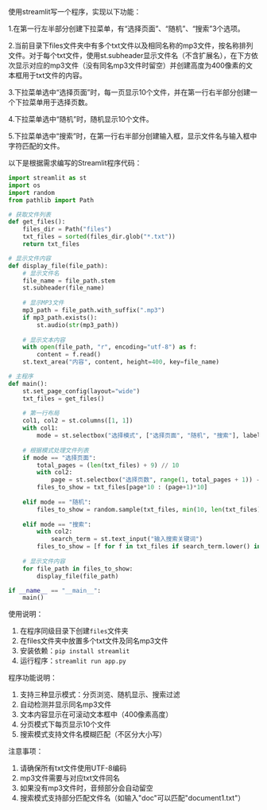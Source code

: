 使用streamlit写一个程序，实现以下功能：

1.在第一行左半部分创建下拉菜单，有“选择页面”、“随机”、“搜索”3个选项。

2.当前目录下files文件夹中有多个txt文件以及相同名称的mp3文件，按名称排列文件。对于每个txt文件，使用st.subheader显示文件名（不含扩展名），在下方依次显示对应的mp3文件（没有同名mp3文件时留空）并创建高度为400像素的文本框用于txt文件的内容。

3.下拉菜单选中“选择页面”时，每一页显示10个文件，并在第一行右半部分创建一个下拉菜单用于选择页数。

4.下拉菜单选中“随机”时，随机显示10个文件。

5.下拉菜单选中“搜索”时，在第一行右半部分创建输入框，显示文件名与输入框中字符匹配的文件。


以下是根据需求编写的Streamlit程序代码：

```python
import streamlit as st
import os
import random
from pathlib import Path

# 获取文件列表
def get_files():
    files_dir = Path("files")
    txt_files = sorted(files_dir.glob("*.txt"))
    return txt_files

# 显示文件内容
def display_file(file_path):
    # 显示文件名
    file_name = file_path.stem
    st.subheader(file_name)
    
    # 显示MP3文件
    mp3_path = file_path.with_suffix(".mp3")
    if mp3_path.exists():
        st.audio(str(mp3_path))
    
    # 显示文本内容
    with open(file_path, "r", encoding="utf-8") as f:
        content = f.read()
    st.text_area("内容", content, height=400, key=file_name)

# 主程序
def main():
    st.set_page_config(layout="wide")
    txt_files = get_files()
    
    # 第一行布局
    col1, col2 = st.columns([1, 1])
    with col1:
        mode = st.selectbox("选择模式", ["选择页面", "随机", "搜索"], label_visibility="collapsed")
    
    # 根据模式处理文件列表
    if mode == "选择页面":
        total_pages = (len(txt_files) + 9) // 10
        with col2:
            page = st.selectbox("选择页数", range(1, total_pages + 1)) - 1
        files_to_show = txt_files[page*10 : (page+1)*10]
    
    elif mode == "随机":
        files_to_show = random.sample(txt_files, min(10, len(txt_files)))
    
    elif mode == "搜索":
        with col2:
            search_term = st.text_input("输入搜索关键词")
        files_to_show = [f for f in txt_files if search_term.lower() in f.stem.lower()]
    
    # 显示文件内容
    for file_path in files_to_show:
        display_file(file_path)

if __name__ == "__main__":
    main()
```

使用说明：
1. 在程序同级目录下创建`files`文件夹
2. 在files文件夹中放置多个txt文件及同名mp3文件
3. 安装依赖：`pip install streamlit`
4. 运行程序：`streamlit run app.py`

程序功能说明：
1. 支持三种显示模式：分页浏览、随机显示、搜索过滤
2. 自动检测并显示同名mp3文件
3. 文本内容显示在可滚动文本框中（400像素高度）
4. 分页模式下每页显示10个文件
5. 搜索模式支持文件名模糊匹配（不区分大小写）

注意事项：
1. 请确保所有txt文件使用UTF-8编码
2. mp3文件需要与对应txt文件同名
3. 如果没有mp3文件时，音频部分会自动留空
4. 搜索模式支持部分匹配文件名（如输入"doc"可以匹配"document1.txt"）